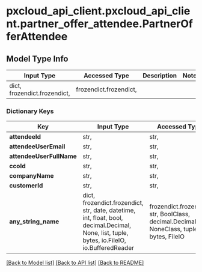 # pxcloud_api_client.pxcloud_api_client.partner_offer_attendee.PartnerOfferAttendee

## Model Type Info
Input Type | Accessed Type | Description | Notes
------------ | ------------- | ------------- | -------------
dict, frozendict.frozendict,  | frozendict.frozendict,  |  | 

### Dictionary Keys
Key | Input Type | Accessed Type | Description | Notes
------------ | ------------- | ------------- | ------------- | -------------
**attendeeId** | str,  | str,  |  | [optional] 
**attendeeUserEmail** | str,  | str,  |  | [optional] 
**attendeeUserFullName** | str,  | str,  |  | [optional] 
**ccoId** | str,  | str,  |  | [optional] 
**companyName** | str,  | str,  |  | [optional] 
**customerId** | str,  | str,  |  | [optional] 
**any_string_name** | dict, frozendict.frozendict, str, date, datetime, int, float, bool, decimal.Decimal, None, list, tuple, bytes, io.FileIO, io.BufferedReader | frozendict.frozendict, str, BoolClass, decimal.Decimal, NoneClass, tuple, bytes, FileIO | any string name can be used but the value must be the correct type | [optional]

[[Back to Model list]](../../README.md#documentation-for-models) [[Back to API list]](../../README.md#documentation-for-api-endpoints) [[Back to README]](../../README.md)

